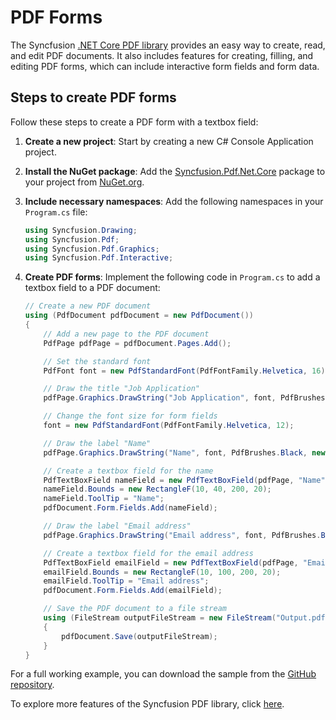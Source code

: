 # PDF Forms

The Syncfusion [.NET Core PDF library](https://www.syncfusion.com/document-processing/pdf-framework/net-core/pdf-library) provides an easy way to create, read, and edit PDF documents. It also includes features for creating, filling, and editing PDF forms, which can include interactive form fields and form data.

## Steps to create PDF forms

Follow these steps to create a PDF form with a textbox field:

1. **Create a new project**: Start by creating a new C# Console Application project.

2. **Install the NuGet package**: Add the [Syncfusion.Pdf.Net.Core](https://www.nuget.org/packages/Syncfusion.Pdf.Net.Core/) package to your project from [NuGet.org](https://www.nuget.org/).

3. **Include necessary namespaces**: Add the following namespaces in your `Program.cs` file:

   ```csharp
   using Syncfusion.Drawing;
   using Syncfusion.Pdf;
   using Syncfusion.Pdf.Graphics;
   using Syncfusion.Pdf.Interactive;
   ```

4. **Create PDF forms**: Implement the following code in `Program.cs` to add a textbox field to a PDF document:

   ```csharp
   // Create a new PDF document
   using (PdfDocument pdfDocument = new PdfDocument())
   {
       // Add a new page to the PDF document
       PdfPage pdfPage = pdfDocument.Pages.Add();

       // Set the standard font
       PdfFont font = new PdfStandardFont(PdfFontFamily.Helvetica, 16);

       // Draw the title "Job Application"
       pdfPage.Graphics.DrawString("Job Application", font, PdfBrushes.Black, new PointF(250, 0));

       // Change the font size for form fields
       font = new PdfStandardFont(PdfFontFamily.Helvetica, 12);

       // Draw the label "Name"
       pdfPage.Graphics.DrawString("Name", font, PdfBrushes.Black, new PointF(10, 20));

       // Create a textbox field for the name
       PdfTextBoxField nameField = new PdfTextBoxField(pdfPage, "Name");
       nameField.Bounds = new RectangleF(10, 40, 200, 20);
       nameField.ToolTip = "Name";
       pdfDocument.Form.Fields.Add(nameField);

       // Draw the label "Email address"
       pdfPage.Graphics.DrawString("Email address", font, PdfBrushes.Black, new PointF(10, 80));

       // Create a textbox field for the email address
       PdfTextBoxField emailField = new PdfTextBoxField(pdfPage, "Email address");
       emailField.Bounds = new RectangleF(10, 100, 200, 20);
       emailField.ToolTip = "Email address";
       pdfDocument.Form.Fields.Add(emailField);

       // Save the PDF document to a file stream
       using (FileStream outputFileStream = new FileStream("Output.pdf", FileMode.Create))
       {
           pdfDocument.Save(outputFileStream);
       }
   }
   ```

For a full working example, you can download the sample from the [GitHub repository](https://github.com/SyncfusionExamples/PDF-Examples/tree/master/Forms/Add-a-textbox-field-to-a-new-PDF-document).

To explore more features of the Syncfusion PDF library, click [here](https://www.syncfusion.com/document-processing/pdf-framework/net-core).